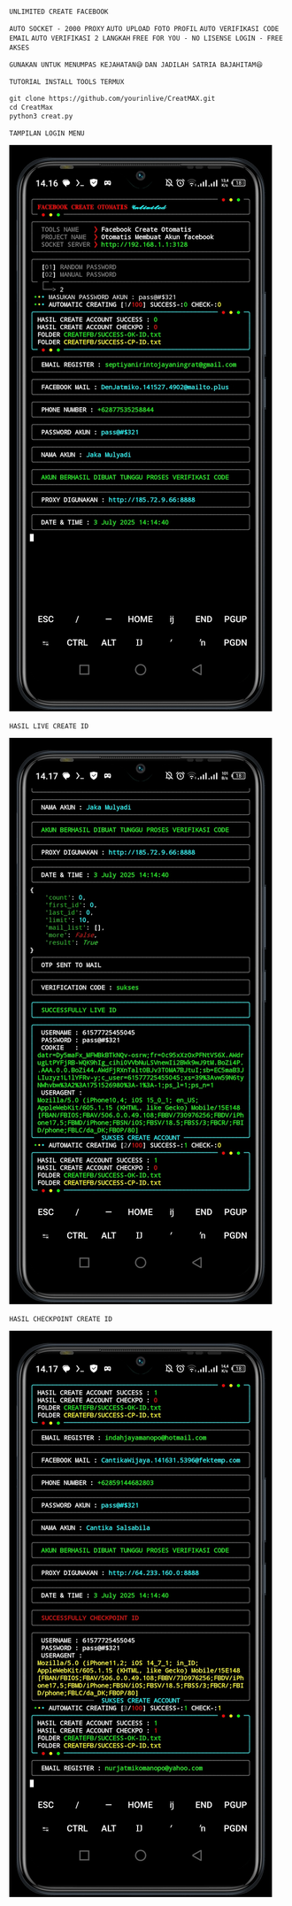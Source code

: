 `UNLIMITED CREATE FACEBOOK`

`AUTO SOCKET - 2000 PROXY`
`AUTO UPLOAD FOTO PROFIL`
`AUTO VERIFIKASI CODE EMAIL`
`AUTO VERIFIKASI 2 LANGKAH`
`FREE FOR YOU - NO LISENSE LOGIN - FREE AKSES`

`GUNAKAN UNTUK MENUMPAS KEJAHATAN😅`
`DAN JADILAH SATRIA BAJAHITAM😆`

`TUTORIAL INSTALL TOOLS TERMUX`
```
git clone https://github.com/yourinlive/CreatMAX.git
cd CreatMax
python3 creat.py
```



`TAMPILAN LOGIN MENU`

![Screenshot_20250703-141633.jpg](https://raw.githubusercontent.com/yourinlive/CreatMAX/refs/heads/main/Screenshot_20250703-141633.jpg)

`HASIL LIVE CREATE ID`

![Screenshot_20250703-141710.jpg](https://raw.githubusercontent.com/yourinlive/CreatMAX/refs/heads/main/Screenshot_20250703-141710.jpg)

`HASIL CHECKPOINT CREATE ID`

![Screenshot_20250703-141730.jpg](https://raw.githubusercontent.com/yourinlive/CreatMAX/refs/heads/main/Screenshot_20250703-141730.jpg)
